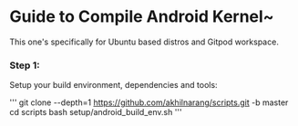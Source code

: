 # Guide to Compile Android Kernel~

This one's specifically for Ubuntu based distros and Gitpod workspace.

### Step 1:

Setup your build environment, dependencies and tools:

'''
git clone --depth=1 https://github.com/akhilnarang/scripts.git -b master 
cd scripts
bash setup/android_build_env.sh
'''
